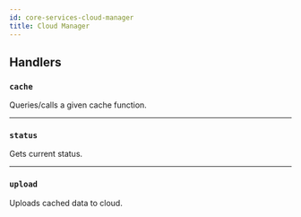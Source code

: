 ```yaml
---
id: core-services-cloud-manager
title: Cloud Manager
---
```


## Handlers
### `cache`

Queries/calls a given cache function.


----
### `status`

Gets current status.


----
### `upload`

Uploads cached data to cloud.
